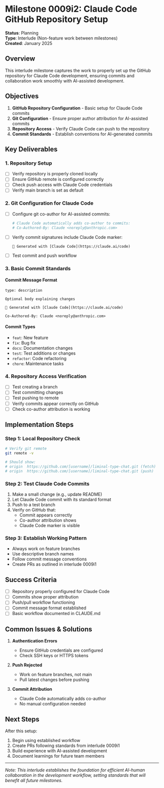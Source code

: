 # Milestone 0009i2: Claude Code GitHub Repository Setup

**Status**: Planning  
**Type**: Interlude (Non-feature work between milestones)  
**Created**: January 2025

## Overview

This interlude milestone captures the work to properly set up the GitHub repository for Claude Code development, ensuring commits and collaboration work smoothly with AI-assisted development.

## Objectives

1. **GitHub Repository Configuration** - Basic setup for Claude Code commits
2. **Git Configuration** - Ensure proper author attribution for AI-assisted commits
3. **Repository Access** - Verify Claude Code can push to the repository
4. **Commit Standards** - Establish conventions for AI-generated commits

## Key Deliverables

### 1. Repository Setup
- [ ] Verify repository is properly cloned locally
- [ ] Ensure GitHub remote is configured correctly
- [ ] Check push access with Claude Code credentials
- [ ] Verify main branch is set as default

### 2. Git Configuration for Claude Code
- [ ] Configure git co-author for AI-assisted commits:
  ```bash
  # Claude Code automatically adds co-author to commits:
  # Co-Authored-By: Claude <noreply@anthropic.com>
  ```
- [ ] Verify commit signatures include Claude Code marker:
  ```
  🤖 Generated with [Claude Code](https://claude.ai/code)
  ```
- [ ] Test commit and push workflow

### 3. Basic Commit Standards

#### Commit Message Format
```
type: description

Optional body explaining changes

🤖 Generated with [Claude Code](https://claude.ai/code)

Co-Authored-By: Claude <noreply@anthropic.com>
```

#### Commit Types
- `feat`: New feature
- `fix`: Bug fix
- `docs`: Documentation changes
- `test`: Test additions or changes
- `refactor`: Code refactoring
- `chore`: Maintenance tasks

### 4. Repository Access Verification
- [ ] Test creating a branch
- [ ] Test committing changes
- [ ] Test pushing to remote
- [ ] Verify commits appear correctly on GitHub
- [ ] Check co-author attribution is working

## Implementation Steps

### Step 1: Local Repository Check
```bash
# Verify git remote
git remote -v

# Should show:
# origin  https://github.com/[username]/liminal-type-chat.git (fetch)
# origin  https://github.com/[username]/liminal-type-chat.git (push)
```

### Step 2: Test Claude Code Commits
1. Make a small change (e.g., update README)
2. Let Claude Code commit with its standard format
3. Push to a test branch
4. Verify on GitHub that:
   - Commit appears correctly
   - Co-author attribution shows
   - Claude Code marker is visible

### Step 3: Establish Working Pattern
- Always work on feature branches
- Use descriptive branch names
- Follow commit message conventions
- Create PRs as outlined in interlude 0009i1

## Success Criteria

- [ ] Repository properly configured for Claude Code
- [ ] Commits show proper attribution
- [ ] Push/pull workflow functioning
- [ ] Commit message format established
- [ ] Basic workflow documented in CLAUDE.md

## Common Issues & Solutions

1. **Authentication Errors**
   - Ensure GitHub credentials are configured
   - Check SSH keys or HTTPS tokens

2. **Push Rejected**
   - Work on feature branches, not main
   - Pull latest changes before pushing

3. **Commit Attribution**
   - Claude Code automatically adds co-author
   - No manual configuration needed

## Next Steps

After this setup:
1. Begin using established workflow
2. Create PRs following standards from interlude 0009i1
3. Build experience with AI-assisted development
4. Document learnings for future team members

---

*Note: This interlude establishes the foundation for efficient AI-human collaboration in the development workflow, setting standards that will benefit all future milestones.*